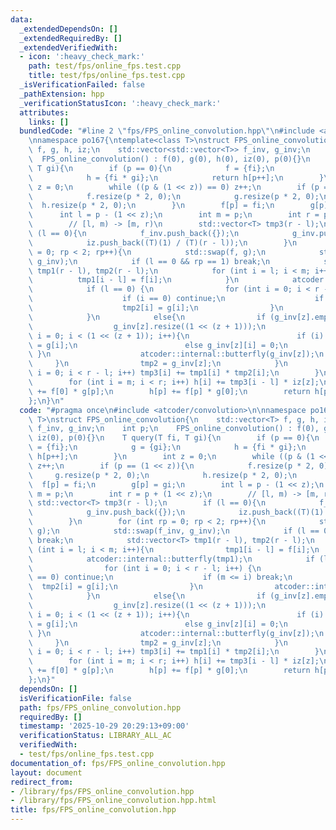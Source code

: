 ```yaml
---
data:
  _extendedDependsOn: []
  _extendedRequiredBy: []
  _extendedVerifiedWith:
  - icon: ':heavy_check_mark:'
    path: test/fps/online_fps.test.cpp
    title: test/fps/online_fps.test.cpp
  _isVerificationFailed: false
  _pathExtension: hpp
  _verificationStatusIcon: ':heavy_check_mark:'
  attributes:
    links: []
  bundledCode: "#line 2 \"fps/FPS_online_convolution.hpp\"\n#include <atcoder/convolution>\n\
    \nnamespace po167{\ntemplate<class T>\nstruct FPS_online_convolution{\n    std::vector<T>\
    \ f, g, h, iz;\n    std::vector<std::vector<T>> f_inv, g_inv;\n    int p;\n  \
    \  FPS_online_convolution() : f(0), g(0), h(0), iz(0), p(0){}\n    T query(T fi,\
    \ T gi){\n        if (p == 0){\n            f = {fi};\n            g = {gi};\n\
    \            h = {fi * gi};\n            return h[p++];\n        }\n        int\
    \ z = 0;\n        while ((p & (1 << z)) == 0) z++;\n        if (p == (1 << z)){\n\
    \            f.resize(p * 2, 0);\n            g.resize(p * 2, 0);\n          \
    \  h.resize(p * 2, 0);\n        }\n        f[p] = fi;\n        g[p] = gi;\n  \
    \      int l = p - (1 << z);\n        int m = p;\n        int r = p + (1 << z);\n\
    \        // [l, m) -> [m, r)\n        std::vector<T> tmp3(r - l);\n        if\
    \ (l == 0){\n            f_inv.push_back({});\n            g_inv.push_back({});\n\
    \            iz.push_back((T)(1) / (T)(r - l));\n        }\n        for (int rp\
    \ = 0; rp < 2; rp++){\n            std::swap(f, g);\n            std::swap(f_inv,\
    \ g_inv);\n            if (l == 0 && rp == 1) break;\n            std::vector<T>\
    \ tmp1(r - l), tmp2(r - l);\n            for (int i = l; i < m; i++){\n      \
    \          tmp1[i - l] = f[i];\n            }\n            atcoder::internal::butterfly(tmp1);\n\
    \            if (l == 0) {\n                for (int i = 0; i < r - l; i++) {\n\
    \                    if (i == 0) continue;\n                    if (m <= i) break;\n\
    \                    tmp2[i] = g[i];\n                }\n                atcoder::internal::butterfly(tmp2);\n\
    \            }\n            else{\n                if (g_inv[z].empty()){\n  \
    \                  g_inv[z].resize((1 << (z + 1)));\n                    for (int\
    \ i = 0; i < (1 << (z + 1)); i++){\n                        if (i) g_inv[z][i]\
    \ = g[i];\n                        else g_inv[z][i] = 0;\n                   \
    \ }\n                    atcoder::internal::butterfly(g_inv[z]);\n           \
    \     }\n                tmp2 = g_inv[z];\n            }\n            for (int\
    \ i = 0; i < r - l; i++) tmp3[i] += tmp1[i] * tmp2[i];\n        }\n        atcoder::internal::butterfly_inv(tmp3);\n\
    \        for (int i = m; i < r; i++) h[i] += tmp3[i - l] * iz[z];\n        h[p]\
    \ += f[0] * g[p];\n        h[p] += f[p] * g[0];\n        return h[p++];\n    }\n\
    };\n}\n"
  code: "#pragma once\n#include <atcoder/convolution>\n\nnamespace po167{\ntemplate<class\
    \ T>\nstruct FPS_online_convolution{\n    std::vector<T> f, g, h, iz;\n    std::vector<std::vector<T>>\
    \ f_inv, g_inv;\n    int p;\n    FPS_online_convolution() : f(0), g(0), h(0),\
    \ iz(0), p(0){}\n    T query(T fi, T gi){\n        if (p == 0){\n            f\
    \ = {fi};\n            g = {gi};\n            h = {fi * gi};\n            return\
    \ h[p++];\n        }\n        int z = 0;\n        while ((p & (1 << z)) == 0)\
    \ z++;\n        if (p == (1 << z)){\n            f.resize(p * 2, 0);\n       \
    \     g.resize(p * 2, 0);\n            h.resize(p * 2, 0);\n        }\n      \
    \  f[p] = fi;\n        g[p] = gi;\n        int l = p - (1 << z);\n        int\
    \ m = p;\n        int r = p + (1 << z);\n        // [l, m) -> [m, r)\n       \
    \ std::vector<T> tmp3(r - l);\n        if (l == 0){\n            f_inv.push_back({});\n\
    \            g_inv.push_back({});\n            iz.push_back((T)(1) / (T)(r - l));\n\
    \        }\n        for (int rp = 0; rp < 2; rp++){\n            std::swap(f,\
    \ g);\n            std::swap(f_inv, g_inv);\n            if (l == 0 && rp == 1)\
    \ break;\n            std::vector<T> tmp1(r - l), tmp2(r - l);\n            for\
    \ (int i = l; i < m; i++){\n                tmp1[i - l] = f[i];\n            }\n\
    \            atcoder::internal::butterfly(tmp1);\n            if (l == 0) {\n\
    \                for (int i = 0; i < r - l; i++) {\n                    if (i\
    \ == 0) continue;\n                    if (m <= i) break;\n                  \
    \  tmp2[i] = g[i];\n                }\n                atcoder::internal::butterfly(tmp2);\n\
    \            }\n            else{\n                if (g_inv[z].empty()){\n  \
    \                  g_inv[z].resize((1 << (z + 1)));\n                    for (int\
    \ i = 0; i < (1 << (z + 1)); i++){\n                        if (i) g_inv[z][i]\
    \ = g[i];\n                        else g_inv[z][i] = 0;\n                   \
    \ }\n                    atcoder::internal::butterfly(g_inv[z]);\n           \
    \     }\n                tmp2 = g_inv[z];\n            }\n            for (int\
    \ i = 0; i < r - l; i++) tmp3[i] += tmp1[i] * tmp2[i];\n        }\n        atcoder::internal::butterfly_inv(tmp3);\n\
    \        for (int i = m; i < r; i++) h[i] += tmp3[i - l] * iz[z];\n        h[p]\
    \ += f[0] * g[p];\n        h[p] += f[p] * g[0];\n        return h[p++];\n    }\n\
    };\n}"
  dependsOn: []
  isVerificationFile: false
  path: fps/FPS_online_convolution.hpp
  requiredBy: []
  timestamp: '2025-10-29 20:29:13+09:00'
  verificationStatus: LIBRARY_ALL_AC
  verifiedWith:
  - test/fps/online_fps.test.cpp
documentation_of: fps/FPS_online_convolution.hpp
layout: document
redirect_from:
- /library/fps/FPS_online_convolution.hpp
- /library/fps/FPS_online_convolution.hpp.html
title: fps/FPS_online_convolution.hpp
---
```

